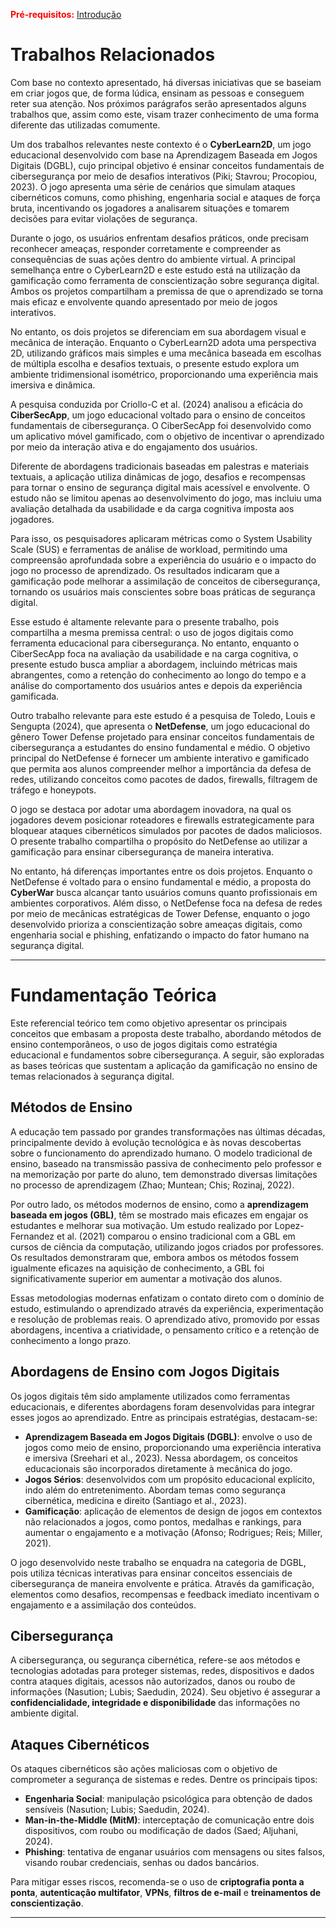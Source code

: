 <span style="color:red">**Pré-requisitos:** [Introdução](1-Introdução.md)</span>

# Trabalhos Relacionados

Com base no contexto apresentado, há diversas iniciativas que se baseiam em criar jogos que, de forma lúdica, ensinam as pessoas e conseguem reter sua atenção. Nos próximos parágrafos serão apresentados alguns trabalhos que, assim como este, visam trazer conhecimento de uma forma diferente das utilizadas comumente.

Um dos trabalhos relevantes neste contexto é o **CyberLearn2D**, um jogo educacional desenvolvido com base na Aprendizagem Baseada em Jogos Digitais (DGBL), cujo principal objetivo é ensinar conceitos fundamentais de cibersegurança por meio de desafios interativos (Piki; Stavrou; Procopiou, 2023). O jogo apresenta uma série de cenários que simulam ataques cibernéticos comuns, como phishing, engenharia social e ataques de força bruta, incentivando os jogadores a analisarem situações e tomarem decisões para evitar violações de segurança. 

Durante o jogo, os usuários enfrentam desafios práticos, onde precisam reconhecer ameaças, responder corretamente e compreender as consequências de suas ações dentro do ambiente virtual. A principal semelhança entre o CyberLearn2D e este estudo está na utilização da gamificação como ferramenta de conscientização sobre segurança digital. Ambos os projetos compartilham a premissa de que o aprendizado se torna mais eficaz e envolvente quando apresentado por meio de jogos interativos.

No entanto, os dois projetos se diferenciam em sua abordagem visual e mecânica de interação. Enquanto o CyberLearn2D adota uma perspectiva 2D, utilizando gráficos mais simples e uma mecânica baseada em escolhas de múltipla escolha e desafios textuais, o presente estudo explora um ambiente tridimensional isométrico, proporcionando uma experiência mais imersiva e dinâmica.

A pesquisa conduzida por Criollo-C et al. (2024) analisou a eficácia do **CiberSecApp**, um jogo educacional voltado para o ensino de conceitos fundamentais de cibersegurança. O CiberSecApp foi desenvolvido como um aplicativo móvel gamificado, com o objetivo de incentivar o aprendizado por meio da interação ativa e do engajamento dos usuários. 

Diferente de abordagens tradicionais baseadas em palestras e materiais textuais, a aplicação utiliza dinâmicas de jogo, desafios e recompensas para tornar o ensino de segurança digital mais acessível e envolvente. O estudo não se limitou apenas ao desenvolvimento do jogo, mas incluiu uma avaliação detalhada da usabilidade e da carga cognitiva imposta aos jogadores. 

Para isso, os pesquisadores aplicaram métricas como o System Usability Scale (SUS) e ferramentas de análise de workload, permitindo uma compreensão aprofundada sobre a experiência do usuário e o impacto do jogo no processo de aprendizado. Os resultados indicaram que a gamificação pode melhorar a assimilação de conceitos de cibersegurança, tornando os usuários mais conscientes sobre boas práticas de segurança digital.

Esse estudo é altamente relevante para o presente trabalho, pois compartilha a mesma premissa central: o uso de jogos digitais como ferramenta educacional para cibersegurança. No entanto, enquanto o CiberSecApp foca na avaliação da usabilidade e na carga cognitiva, o presente estudo busca ampliar a abordagem, incluindo métricas mais abrangentes, como a retenção do conhecimento ao longo do tempo e a análise do comportamento dos usuários antes e depois da experiência gamificada.

Outro trabalho relevante para este estudo é a pesquisa de Toledo, Louis e Sengupta (2024), que apresenta o **NetDefense**, um jogo educacional do gênero Tower Defense projetado para ensinar conceitos fundamentais de cibersegurança a estudantes do ensino fundamental e médio. O objetivo principal do NetDefense é fornecer um ambiente interativo e gamificado que permita aos alunos compreender melhor a importância da defesa de redes, utilizando conceitos como pacotes de dados, firewalls, filtragem de tráfego e honeypots.

O jogo se destaca por adotar uma abordagem inovadora, na qual os jogadores devem posicionar roteadores e firewalls estrategicamente para bloquear ataques cibernéticos simulados por pacotes de dados maliciosos. O presente trabalho compartilha o propósito do NetDefense ao utilizar a gamificação para ensinar cibersegurança de maneira interativa. 

No entanto, há diferenças importantes entre os dois projetos. Enquanto o NetDefense é voltado para o ensino fundamental e médio, a proposta do **CyberWar** busca alcançar tanto usuários comuns quanto profissionais em ambientes corporativos. Além disso, o NetDefense foca na defesa de redes por meio de mecânicas estratégicas de Tower Defense, enquanto o jogo desenvolvido prioriza a conscientização sobre ameaças digitais, como engenharia social e phishing, enfatizando o impacto do fator humano na segurança digital.

---

# Fundamentação Teórica

Este referencial teórico tem como objetivo apresentar os principais conceitos que embasam a proposta deste trabalho, abordando métodos de ensino contemporâneos, o uso de jogos digitais como estratégia educacional e fundamentos sobre cibersegurança. A seguir, são exploradas as bases teóricas que sustentam a aplicação da gamificação no ensino de temas relacionados à segurança digital.

## Métodos de Ensino

A educação tem passado por grandes transformações nas últimas décadas, principalmente devido à evolução tecnológica e às novas descobertas sobre o funcionamento do aprendizado humano. O modelo tradicional de ensino, baseado na transmissão passiva de conhecimento pelo professor e na memorização por parte do aluno, tem demonstrado diversas limitações no processo de aprendizagem (Zhao; Muntean; Chis; Rozinaj, 2022).

Por outro lado, os métodos modernos de ensino, como a **aprendizagem baseada em jogos (GBL)**, têm se mostrado mais eficazes em engajar os estudantes e melhorar sua motivação. Um estudo realizado por Lopez-Fernandez et al. (2021) comparou o ensino tradicional com a GBL em cursos de ciência da computação, utilizando jogos criados por professores. Os resultados demonstraram que, embora ambos os métodos fossem igualmente eficazes na aquisição de conhecimento, a GBL foi significativamente superior em aumentar a motivação dos alunos.

Essas metodologias modernas enfatizam o contato direto com o domínio de estudo, estimulando o aprendizado através da experiência, experimentação e resolução de problemas reais. O aprendizado ativo, promovido por essas abordagens, incentiva a criatividade, o pensamento crítico e a retenção de conhecimento a longo prazo.

## Abordagens de Ensino com Jogos Digitais

Os jogos digitais têm sido amplamente utilizados como ferramentas educacionais, e diferentes abordagens foram desenvolvidas para integrar esses jogos ao aprendizado. Entre as principais estratégias, destacam-se:

- **Aprendizagem Baseada em Jogos Digitais (DGBL)**: envolve o uso de jogos como meio de ensino, proporcionando uma experiência interativa e imersiva (Sreehari et al., 2023). Nessa abordagem, os conceitos educacionais são incorporados diretamente à mecânica do jogo.
- **Jogos Sérios**: desenvolvidos com um propósito educacional explícito, indo além do entretenimento. Abordam temas como segurança cibernética, medicina e direito (Santiago et al., 2023).
- **Gamificação**: aplicação de elementos de design de jogos em contextos não relacionados a jogos, como pontos, medalhas e rankings, para aumentar o engajamento e a motivação (Afonso; Rodrigues; Reis; Miller, 2021).

O jogo desenvolvido neste trabalho se enquadra na categoria de DGBL, pois utiliza técnicas interativas para ensinar conceitos essenciais de cibersegurança de maneira envolvente e prática. Através da gamificação, elementos como desafios, recompensas e feedback imediato incentivam o engajamento e a assimilação dos conteúdos.

## Cibersegurança

A cibersegurança, ou segurança cibernética, refere-se aos métodos e tecnologias adotadas para proteger sistemas, redes, dispositivos e dados contra ataques digitais, acessos não autorizados, danos ou roubo de informações (Nasution; Lubis; Saedudin, 2024). Seu objetivo é assegurar a **confidencialidade, integridade e disponibilidade** das informações no ambiente digital.

## Ataques Cibernéticos

Os ataques cibernéticos são ações maliciosas com o objetivo de comprometer a segurança de sistemas e redes. Dentre os principais tipos:

- **Engenharia Social**: manipulação psicológica para obtenção de dados sensíveis (Nasution; Lubis; Saedudin, 2024).
- **Man-in-the-Middle (MitM)**: interceptação de comunicação entre dois dispositivos, com roubo ou modificação de dados (Saed; Aljuhani, 2024).
- **Phishing**: tentativa de enganar usuários com mensagens ou sites falsos, visando roubar credenciais, senhas ou dados bancários.

Para mitigar esses riscos, recomenda-se o uso de **criptografia ponta a ponta**, **autenticação multifator**, **VPNs**, **filtros de e-mail** e **treinamentos de conscientização**.

---
